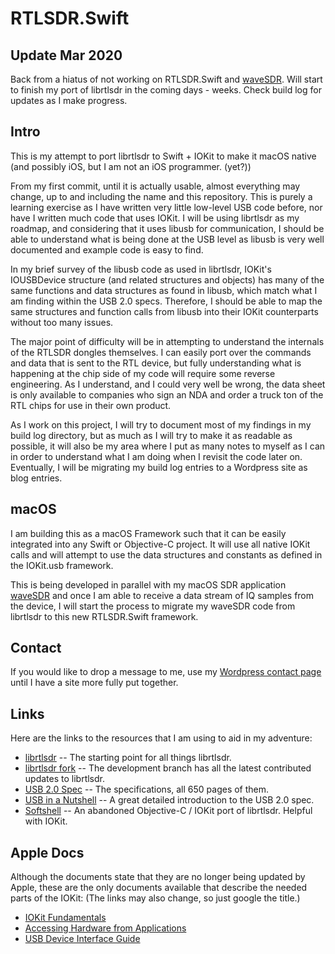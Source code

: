 # RTLSDR.Swift

## Update Mar 2020

Back from a hiatus of not working on RTLSDR.Swift and [waveSDR](https://github.com/getoffmyhack/waveSDR).  Will start to finish my port of librtlsdr in the coming days - weeks.  Check build log for updates as I make progress.

## Intro

This is my attempt to port librtlsdr to Swift + IOKit to make it macOS native (and possibly iOS, but I am not an iOS programmer. (yet?))

From my first commit, until it is actually usable, almost everything may change, up to and including the name and this repository.  This is purely a learning exercise as I have written very little low-level USB code before, nor have I written much code that uses IOKit.  I will be using librtlsdr as my roadmap, and considering that it uses libusb for communication, I should be able to understand what is being done at the USB level as libusb is very well documented and example code is easy to find.

In my brief survey of the libusb code as used in librtlsdr, IOKit's IOUSBDevice structure (and related structures and objects) has many of the same functions and data structures as found in libusb, which match what I am finding within the USB 2.0 specs. Therefore, I should be able to map the same structures and function calls from libusb into their IOKit counterparts without too many issues.

The major point of difficulty will be in attempting to understand the internals of the RTLSDR dongles themselves.  I can easily port over the commands and data that is sent to the RTL device, but fully understanding what is happening at the chip side of my code will require some reverse engineering.  As I understand, and I could very well be wrong,  the data sheet is only available to companies who sign an NDA and order a truck ton of the RTL chips for use in their own product.

As I work on this project, I will try to document most of my findings in my build log directory, but as much as I will try to make it as readable as possible, it will also be my area where I put as many notes to myself as I can in order to understand what I am doing when I revisit the code later on.  Eventually, I will be migrating my build log entries to a Wordpress site as blog entries.

## macOS

I am building this as a macOS Framework such that it can be easily integrated into any Swift or Objective-C project.  It will use all native IOKit calls and will attempt to use the data structures and constants as defined in the IOKit.usb framework.

This is being developed in parallel with my macOS SDR application [waveSDR](https://github.com/getoffmyhack/waveSDR) and once I am able to receive a data stream of IQ samples from the device, I will start the process to migrate my waveSDR code from librtlsdr to this new RTLSDR.Swift framework.

## Contact

If you would like to drop a message to me, use my [Wordpress contact page ](https://getoffmyhack.wordpress.com/contact/) until I have a site more fully put together.

## Links

Here are the links to the resources that I am using to aid in my adventure:

* [librtlsdr](https://osmocom.org/projects/rtl-sdr/wiki/Rtl-sdr) -- The starting point for all things librtlsdr.
* [librtlsdr fork](https://github.com/librtlsdr/librtlsdr) -- The development branch has all the latest contributed updates to librtlsdr.
* [USB 2.0 Spec](https://www.usb.org/document-library/usb-20-specification) -- The specifications, all 650 pages of them.
* [USB in a Nutshell](https://www.beyondlogic.org/usbnutshell/usb1.shtml) -- A great detailed introduction to the USB 2.0 spec.
* [Softshell](https://github.com/hpux735/Softshell) -- An abandoned Objective-C / IOKit port of librtlsdr.  Helpful with IOKit.


## Apple Docs

Although the documents state that they are no longer being updated by Apple, these are the only documents available that describe the needed parts of the IOKit:
(The links may also change, so just google the title.)

* [IOKit Fundamentals](https://developer.apple.com/library/archive/documentation/DeviceDrivers/Conceptual/IOKitFundamentals/Introduction/Introduction.html)
* [Accessing Hardware from Applications](https://developer.apple.com/library/archive/documentation/DeviceDrivers/Conceptual/AccessingHardware/AH_Intro/AH_Intro.html)
* [USB Device Interface Guide](https://developer.apple.com/library/archive/documentation/DeviceDrivers/Conceptual/USBBook/USBIntro/USBIntro.html)


